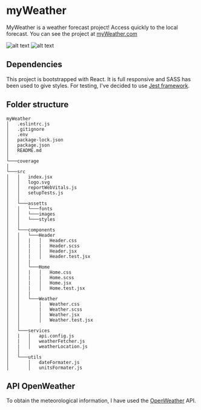 # myWeather

MyWeather is a weather forecast project! Access quickly to the local forecast.
You can see the project at [myWeather.com](https://unruffled-banach-7d4357.netlify.app/)

![alt text](https://i.imgur.com/MIMx1jM.png?1)
![alt text](https://i.imgur.com/L1kGlEP.png?1)

## Dependencies

This project is bootstrapped with React.
It is full responsive and SASS has been used to give styles.
For testing, I've decided to use [Jest framework](https://jestjs.io/). 

## Folder structure

```
myWeather
│   .eslintrc.js
│   .gitignore
│   .env
│   package-lock.json   
│   package.json
│   README.md   
│
└───coverage
│
└───src
│   │   index.jsx
│   │   logo.svg
│   │   reportWebVitals.js
│   │   setupTests.js
│   │
│   └───assetts
│   │   └───fonts
│   │   └───images
│   │   └───styles
│   │
│   └───components
│   │   └───Header
│   │   |   │   Header.css
│   │   |   |   Header.scss
│   │   |   │   Header.jsx
│   │   |   │   Header.test.jsx
│   │   |
│   │   └───Home
│   │   |   │   Home.css
│   │   |   |   Home.scss
│   │   |   │   Home.jsx
│   │   |   │   Home.test.jsx
│   │   |
│   │   └───Weather
│   │       │   Weather.css
│   │       |   Weather.scss
│   │       │   Weather.jsx
│   │       │   Weather.test.jsx
│   │
│   └───services
│   |   │   api.config.js
│   |   │   weatherFetcher.js
│   |   │   weatherLocation.js
│   │
│   └───utils
│       │   dateFormater.js
│       │   unitsFormater.js

```

## API OpenWeather
To obtain the meteorological information, I have used the [OpenWeather](https://openweathermap.org/forecast5) API.
